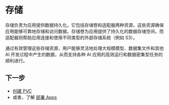 # 存储

存储负责为应用提供数据持久化。它包括存储卷和适配器两种资源，这些资源确保应用能够可靠地存储和访问数据。存储卷为应用提供了持久化的数据存储空间，而适配器则帮助应用连接和使用不同类型的外部存储系统（例如 S3）。

通过有效管理这些存储资源，用户能够灵活地处理大规模模型、数据集文件和其他 AI 开发过程中产生的数据，从而支持各种 AI 应用的高效运行和数据密集型任务的顺利进行。

## 下一步

- [创建 PVC](./volume.md)
- 或者，了解 [部署 Apps](../app/index.md) 
